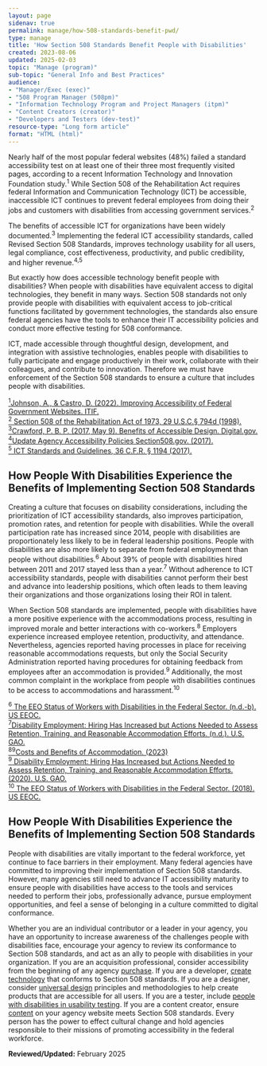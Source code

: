 ```yaml
---
layout: page
sidenav: true
permalink: manage/how-508-standards-benefit-pwd/
type: manage
title: 'How Section 508 Standards Benefit People with Disabilities'
created: 2023-08-06
updated: 2025-02-03
topic: "Manage (program)"
sub-topic: "General Info and Best Practices"
audience:
- "Manager/Exec (exec)"
- "508 Program Manager (508pm)"
- "Information Technology Program and Project Managers (itpm)"
- "Content Creators (creator)"
- "Developers and Testers (dev-test)"
resource-type: "Long form article"
format: "HTML (html)"
---
```

Nearly half of the most popular federal websites (48%) failed a standard accessibility test on at least one of their three most frequently visited pages, according to a recent Information Technology and Innovation Foundation study.<sup>1</sup> While Section 508 of the Rehabilitation Act requires federal Information and Communication Technology (ICT) be accessible, inaccessible ICT continues to prevent federal employees from doing their jobs and customers with disabilities from accessing government services.<sup>2</sup>

The benefits of accessible ICT for organizations have been widely documented.<sup>3</sup> Implementing the federal ICT accessibility standards, called Revised Section 508 Standards, improves technology usability for all users, legal compliance, cost effectiveness, productivity, and public credibility, and higher revenue.<sup>4,5</sup>

But exactly how does accessible technology benefit people with disabilities? When people with disabilities have equivalent access to digital technologies, they benefit in many ways. Section 508 standards not only provide people with disabilities with equivalent access to job-critical functions facilitated by government technologies, the standards also ensure federal agencies have the tools to enhance their IT accessibility policies and conduct more effective testing for 508 conformance.

ICT, made accessible through thoughtful design, development, and integration with assistive technologies, enables people with disabilities to fully participate and engage productively in their work, collaborate with their colleagues, and contribute to innovation. Therefore we must have enforcement of the Section 508 standards to ensure a culture that includes people with disabilities.

<a class="hover-large" href="https://itif.org/publications/2021/06/03/improving-accessibility-federal-government-websites/" target="_blank" class="usa-link--external"><sup>1</sup>Johnson, A., & Castro, D. (2022). Improving Accessibility of Federal Government Websites. ITIF. </a>
<br>
<a class="hover-large" href="{{site.baseurl}}/manage/laws-and-policies/section-508-law/" target="_blank" class="usa-link--external"><sup>2</sup> Section 508 of the Rehabilitation Act of 1973, 29 U.S.C.§ 794d (1998).</a>
<br>
<a class="hover-large" href="https://digital.gov/2017/05/09/benefits-of-accessible-design/" target="_blank" class="usa-link--external"><sup>3</sup>Crawford, P. B. P. (2017, May 9). Benefits of Accessible Design. Digital.gov.</a>
<br>
<a class="hover-large" href="https://www.section508.gov/manage/laws-and-policies/update-agency-policies/" target="_blank" class="usa-link--external"><sup>4</sup>Update Agency Accessibility Policies Section508.gov. (2017).</a>
<br>
<a class="hover-large" href="https://www.access-board.gov/ict/ict-final-rule.pdf" target="_blank" class="usa-link--external"><sup>5</sup> ICT Standards and Guidelines, 36 C.F.R. § 1194 (2017).</a>
<br>

## How People With Disabilities Experience the Benefits of Implementing Section 508 Standards 
Creating a culture that focuses on disability considerations, including the prioritization of ICT accessibility standards, also improves participation, promotion rates, and retention for people with disabilities. While the overall participation rate has increased since 2014, people with disabilities are proportionately less likely to be in federal leadership positions. People with disabilities are also more likely to separate from federal employment than people without disabilities.<sup>6</sup> About 39% of people with disabilities hired between 2011 and 2017 stayed less than a year.<sup>7</sup> Without adherence to ICT accessibility standards, people with disabilities cannot perform their best and advance into leadership positions, which often leads to them leaving their organizations and those organizations losing their ROI in talent.

When Section 508 standards are implemented, people with disabilities have a more positive experience with the accommodations process, resulting in improved morale and better interactions with co-workers.<sup>8</sup> Employers experience increased employee retention, productivity, and attendance. Nevertheless, agencies reported having processes in place for receiving reasonable accommodations requests, but only the Social Security Administration reported having procedures for obtaining feedback from employees after an accommodation is provided.<sup>9</sup> Additionally, the most common complaint in the workplace from people with disabilities continues to be access to accommodations and harassment.<sup>10</sup>

<a class="hover-large" href="https://www.eeoc.gov/federal-sector/reports/eeo-status-workers-disabilities-federal-sector#_Toc99029603" target="_blank" class="usa-link--external"><sup>6</sup> The EEO Status of Workers with Disabilities in the Federal Sector. (n.d.-b). US EEOC.</a>
<br>
<a class="hover-large" href="https://www.gao.gov/products/gao-20-384" target="_blank" class="usa-link--external"><sup>7</sup>Disability Employment: Hiring Has Increased but Actions Needed to Assess Retention, Training, and Reasonable Accommodation Efforts. (n.d.). U.S. GAO.</a>
<br>
<a class="hover-large" href="https://askjan.org/topics/costs.cfm" target="_blank" class="usa-link--external"><sup>89</sup>Costs and Benefits of Accommodation. (2023)</a>
<br>
<a class="hover-large" href="https://www.gao.gov/products/gao-20-384" target="_blank" class="usa-link--external"><sup>9</sup> Disability Employment: Hiring Has Increased but Actions Needed to Assess Retention, Training, and Reasonable Accommodation Efforts. (2020). U.S. GAO.</a>
<br>
<a class="hover-large" href="https://www.eeoc.gov/federal-sector/reports/eeo-status-workers-disabilities-federal-sector#_Toc99029603" target="_blank" class="usa-link--external"><sup>10</sup> The EEO Status of Workers with Disabilities in the Federal Sector. (2018). US EEOC.</a>
<br>

## How People With Disabilities Experience the Benefits of Implementing Section 508 Standards 
People with disabilities are vitally important to the federal workforce, yet continue to face barriers in their employment. Many federal agencies have committed to improving their implementation of Section 508 standards. However, many agencies still need to advance IT accessibility maturity to ensure people with disabilities have access to the tools and services needed to perform their jobs, professionally advance, pursue employment opportunities, and feel a sense of belonging in a culture committed to digital conformance.

Whether you are an individual contributor or a leader in your agency, you have an opportunity to increase awareness of the challenges people with disabilities face, encourage your agency to review its conformance to Section 508 standards, and act as an ally to people with disabilities in your organization. If you are an acquisition professional, consider accessibility from the beginning of any agency [purchase](https://www.section508.gov/buy-sell/). If you are a developer, [create technology](https://www.section508.gov/develop/software-websites/) that conforms to Section 508 standards. If you are a designer, consider [universal design]({{site.baseurl}}/develop/universal-design/) principles and methodologies to help create products that are accessible for all users. If you are a tester, include [people with disabilities in usability testing]({{site.baseurl}}/test/usability-testing-with-people-with-disabilities/). If you are a content creator, ensure [content](https://www.section508.gov/create/) on your agency website meets Section 508 standards. Every person has the power to effect cultural change and hold agencies responsible to their missions of promoting accessibility in the federal workforce.

**Reviewed/Updated:** February 2025

